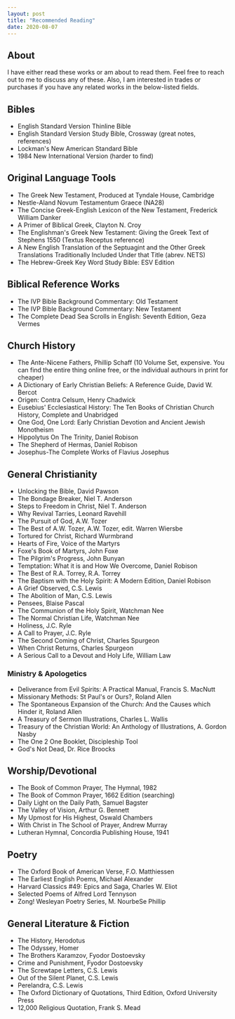 ```yaml
---
layout: post
title: "Recommended Reading"
date: 2020-08-07
---
```


## About

I have either read these works or am about to read them. Feel free to reach out to me to discuss any of these. Also, I am interested in trades or purchases if you have any related works in the below-listed fields. 

## Bibles

- English Standard Version Thinline Bible
- English Standard Version Study Bible, Crossway (great notes, references)
- Lockman's New American Standard Bible 
- 1984 New International Version (harder to find) 

## Original Language Tools

- The Greek New Testament, Produced at Tyndale House, Cambridge 
- Nestle-Aland Novum Testamentum Graece (NA28)
- The Concise Greek-English Lexicon of the New Testament, Frederick William Danker
- A Primer of Biblical Greek, Clayton N. Croy
- The Englishman's Greek New Testament: Giving the Greek Text of Stephens 1550 (Textus Receptus reference)
- A New English Translation of the Septuagint and the Other Greek Translations Traditionally Included Under that Title (abrev. NETS)
- The Hebrew-Greek Key Word Study Bible: ESV Edition

## Biblical Reference Works

- The IVP Bible Background Commentary: Old Testament
- The IVP Bible Background Commentary: New Testament
- The Complete Dead Sea Scrolls in English: Seventh Edition, Geza Vermes

## Church History

- The Ante-Nicene Fathers, Phillip Schaff (10 Volume Set, expensive. You can find the entire thing online free, or the individual authours in print for cheaper)
- A Dictionary of Early Christian Beliefs: A Reference Guide, David W. Bercot
- Origen: Contra Celsum, Henry Chadwick
- Eusebius' Ecclesiastical History: The Ten Books of Christian Church History, Complete and Unabridged
- One God, One Lord: Early Christian Devotion and Ancient Jewish Monotheism
- Hippolytus On The Trinity, Daniel Robison
- The Shepherd of Hermas, Daniel Robison
- Josephus-The Complete Works of Flavius Josephus 

## General Christianity

- Unlocking the Bible, David Pawson
- The Bondage Breaker, Niel T. Anderson
- Steps to Freedom in Christ, Niel T. Anderson
- Why Revival Tarries, Leonard Ravehill
- The Pursuit of God, A.W. Tozer
- The Best of A.W. Tozer, A.W. Tozer, edit. Warren Wiersbe
- Tortured for Christ, Richard Wurmbrand
- Hearts of Fire, Voice of the Martyrs
- Foxe's Book of Martyrs, John Foxe
- The Pilgrim's Progress, John Bunyan
- Temptation: What it is and How We Overcome, Daniel Robison
- The Best of R.A. Torrey, R.A. Torrey
- The Baptism with the Holy Spirit: A Modern Edition, Daniel Robison
- A Grief Observed, C.S. Lewis
- The Abolition of Man, C.S. Lewis
- Pensees, Blaise Pascal
- The Communion of the Holy Spirit, Watchman Nee
- The Normal Christian Life, Watchman Nee
- Holiness, J.C. Ryle
- A Call to Prayer, J.C. Ryle
- The Second Coming of Christ, Charles Spurgeon
- When Christ Returns, Charles Spurgeon
- A Serious Call to a Devout and Holy Life, William Law

### Ministry & Apologetics

- Deliverance from Evil Spirits: A Practical Manual, Francis S. MacNutt
- Missionary Methods: St Paul's or Ours?, Roland Allen
- The Spontaneous Expansion of the Church: And the Causes which Hinder it, Roland Allen
- A Treasury of Sermon Illustrations, Charles L. Wallis
- Treasury of the Christian World: An Anthology of Illustrations, A. Gordon Nasby
- The One 2 One Booklet, Discipleship Tool
- God's Not Dead, Dr. Rice Broocks

## Worship/Devotional 

- The Book of Common Prayer, The Hymnal, 1982
- The Book of Common Prayer, 1662 Edition (searching)
- Daily Light on the Daily Path, Samuel Bagster
- The Valley of Vision, Arthur G. Bennett
- My Upmost for His Highest, Oswald Chambers
- With Christ in The School of Prayer, Andrew Murray
- Lutheran Hymnal, Concordia Publishing House, 1941

## Poetry

- The Oxford Book of American Verse, F.O. Matthiessen
- The Earliest English Poems, Michael Alexander
- Harvard Classics #49: Epics and Saga, Charles W. Eliot
- Selected Poems of Alfred Lord Tennyson
- Zong! Wesleyan Poetry Series, M. NourbeSe Phillip

## General Literature & Fiction

- The History, Herodotus 
- The Odyssey, Homer
- The Brothers Karamzov, Fyodor Dostoevsky
- Crime and Punishment, Fyodor Dostoevsky
- The Screwtape Letters, C.S. Lewis
- Out of the Silent Planet, C.S. Lewis
- Perelandra, C.S. Lewis
- The Oxford Dictionary of Quotations, Third Edition, Oxford University Press
- 12,000 Religious Quotation, Frank S. Mead 

